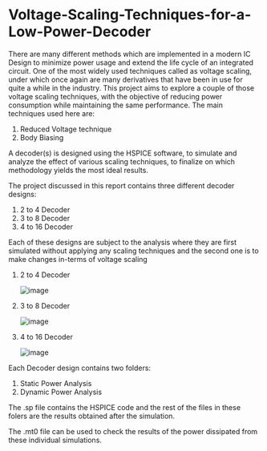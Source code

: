 # Voltage-Scaling-Techniques-for-a-Low-Power-Decoder

There are many different methods which are implemented in a modern IC Design to minimize power usage 
and extend the life cycle of an integrated circuit. One of the most widely used techniques called as 
voltage scaling, under which once again are many derivatives that have been in use for quite a while 
in the industry. This project aims to explore a couple of those voltage scaling techniques, with the 
objective of reducing power consumption while maintaining the same performance. The main techniques 
used here are:

1. Reduced Voltage technique
2. Body Biasing
   
A decoder(s) is designed using the HSPICE software, to simulate and analyze the effect of various scaling 
techniques, to finalize on which methodology yields the most ideal results.

The project discussed in this report contains three different decoder designs:

1. 2 to 4 Decoder
2. 3 to 8 Decoder
3. 4 to 16 Decoder
   
Each of these designs are subject to the analysis where they are first simulated without applying any scaling 
techniques and the second one is to make changes in-terms of voltage scaling

1. 2 to 4 Decoder

   ![image](https://github.com/dhrupad-u/Voltage-Scaling-Techniques-for-a-Decoder/assets/42469685/3260061b-80e9-40c8-b66b-03556da2263c)

3. 3 to 8 Decoder

   ![image](https://github.com/dhrupad-u/Voltage-Scaling-Techniques-for-a-Decoder/assets/42469685/3816e6fe-d5f2-4522-acef-1c5ba1437b42)

5. 4 to 16 Decoder

   ![image](https://github.com/dhrupad-u/Voltage-Scaling-Techniques-for-a-Decoder/assets/42469685/fb162cfb-d575-424a-b319-a035b6f2bc6a)

Each Decoder design contains two folders:

1. Static Power Analysis
2. Dynamic Power Analysis

The .sp file contains the HSPICE code and the rest of the files in these folers are the results obtained after the simulation.

The .mt0 file can be used to check the results of the power dissipated from these individual simulations.

  
